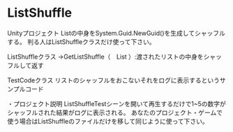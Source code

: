 # ListShuffle

Unityプロジェクト
Listの中身をSystem.Guid.NewGuid()を生成してシャッフルする。
判る人はListShuffleクラスだけ使って下さい。

ListShuffleクラス
→GetListShuffle（　List<int> ）:渡されたリストの中身をシャッフルして返す
  
TestCodeクラス
リストのシャッフルをおこないそれをログに表示するというサンプルコード

・プロジェクト説明
ListShuffleTestシーンを開いて再生するだけで1~5の数字がシャッフルされた結果がログに表示される。
あなたのプロジェクト・ゲームで使う場合はListShuffleのファイルだけを移して同じように使って下さい。
